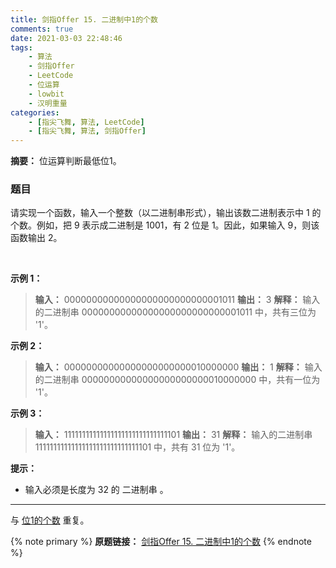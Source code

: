 ```yaml
---
title: 剑指Offer 15. 二进制中1的个数
comments: true
date: 2021-03-03 22:48:46
tags:
    - 算法
    - 剑指Offer
    - LeetCode
    - 位运算
    - lowbit
    - 汉明重量
categories:
    - [指尖飞舞, 算法, LeetCode]
    - [指尖飞舞, 算法, 剑指Offer]
---
```

__摘要：__
位运算判断最低位1。
<!-- more -->


### 题目

请实现一个函数，输入一个整数（以二进制串形式），输出该数二进制表示中 1 的个数。例如，把 9 表示成二进制是 1001，有 2 位是 1。因此，如果输入 9，则该函数输出 2。

 

__示例 1：__

> __输入：__ 00000000000000000000000000001011
> __输出：__ 3
> __解释：__ 输入的二进制串 00000000000000000000000000001011 中，共有三位为 '1'。

__示例 2：__

> __输入：__ 00000000000000000000000010000000
> __输出：__ 1
> __解释：__ 输入的二进制串 00000000000000000000000010000000 中，共有一位为 '1'。

__示例 3：__

> __输入：__ 11111111111111111111111111111101
> __输出：__ 31
> __解释：__ 输入的二进制串 11111111111111111111111111111101 中，共有 31 位为 '1'。
 

__提示：__

+ 输入必须是长度为 32 的 二进制串 。

___

与 [位1的个数](https://ntifs.com/2021/03/03/LeetCode-191-位1的个数/) 重复。

{% note primary %}
__原题链接：__ [剑指Offer 15. 二进制中1的个数](https://leetcode-cn.com/problems/er-jin-zhi-zhong-1de-ge-shu-lcof/)
{% endnote %}